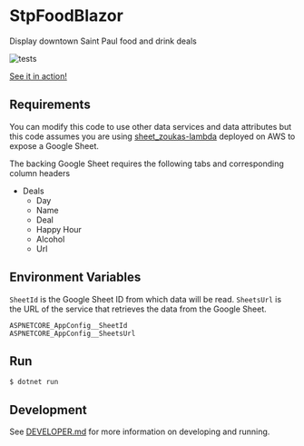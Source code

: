 # StpFoodBlazor
Display downtown Saint Paul food and drink deals

![tests](https://github.com/eebbesen/StpFoodBlazor/actions/workflows/test.yml/badge.svg)

[See it in action!](stpfoodblazor-d3f0aqbuf5bxfugt.centralus-01.azurewebsites.net)

## Requirements

You can modify this code to use other data services and data attributes but this code assumes you are using [sheet_zoukas-lambda](https://github.com/eebbesen/sheet_zoukas-lambda/) deployed on AWS to expose a Google Sheet.

The backing Google Sheet requires the following tabs and corresponding column headers
* Deals
    * Day
    * Name
    * Deal
    * Happy Hour
    * Alcohol
    * Url

## Environment Variables
`SheetId` is the Google Sheet ID from which data will be read. `SheetsUrl` is the URL of the service that retrieves the data from the Google Sheet.

    ASPNETCORE_AppConfig__SheetId
    ASPNETCORE_AppConfig__SheetsUrl

## Run

    $ dotnet run

## Development

See [DEVELOPER.md](DEVELOPER.md) for more information on developing and running.
